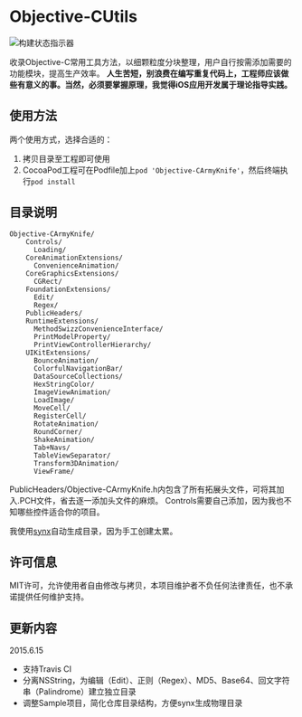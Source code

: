 # Objective-CUtils

![构建状态指示器](https://travis-ci.org/Michael-Lfx/Objective-CArmyKnife.svg?branch=master)

收录Objective-C常用工具方法，以细颗粒度分块整理，用户自行按需添加需要的功能模块，提高生产效率。
**人生苦短，别浪费在编写重复代码上，工程师应该做些有意义的事。当然，必须要掌握原理，我觉得iOS应用开发属于理论指导实践。**

## 使用方法

两个使用方式，选择合适的：

1. 拷贝目录至工程即可使用
2. CocoaPod工程可在Podfile加上`pod 'Objective-CArmyKnife'`，然后终端执行`pod install`

## 目录说明

```
Objective-CArmyKnife/
    Controls/
      Loading/
    CoreAnimationExtensions/
      ConvenienceAnimation/
    CoreGraphicsExtensions/
      CGRect/
    FoundationExtensions/
      Edit/
      Regex/
    PublicHeaders/
    RuntimeExtensions/
      MethodSwizzConvenienceInterface/
      PrintModelProperty/
      PrintViewControllerHierarchy/
    UIKitExtensions/
      BounceAnimation/
      ColorfulNavigationBar/
      DataSourceCollections/
      HexStringColor/
      ImageViewAnimation/
      LoadImage/
      MoveCell/
      RegisterCell/
      RotateAnimation/
      RoundCorner/
      ShakeAnimation/
      Tab+Navs/
      TableViewSeparator/
      Transform3DAnimation/
      ViewFrame/
```

PublicHeaders/Objective-CArmyKnife.h内包含了所有拓展头文件，可将其加入.PCH文件，省去逐一添加头文件的麻烦。
Controls需要自己添加，因为我也不知哪些控件适合你的项目。

我使用[synx](https://github.com/venmo/synx)自动生成目录，因为手工创建太累。

## 许可信息

MIT许可，允许使用者自由修改与拷贝，本项目维护者不负任何法律责任，也不承诺提供任何维护支持。

## 更新内容

2015.6.15

* 支持Travis CI
* 分离NSString，为编辑（Edit）、正则（Regex）、MD5、Base64、回文字符串（Palindrome）建立独立目录
* 调整Sample项目，简化仓库目录结构，方便synx生成物理目录
